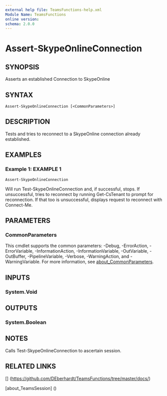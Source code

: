 ```yaml
---
external help file: TeamsFunctions-help.xml
Module Name: TeamsFunctions
online version:
schema: 2.0.0
---
```


# Assert-SkypeOnlineConnection

## SYNOPSIS

Asserts an established Connection to SkypeOnline

## SYNTAX

```
Assert-SkypeOnlineConnection [<CommonParameters>]
```

## DESCRIPTION

Tests and tries to reconnect to a SkypeOnline connection already established.

## EXAMPLES

### Example 1: EXAMPLE 1

```
Assert-SkypeOnlineConnection
```

Will run Test-SkypeOnlineConnection and, if successful, stops.
If unsuccessful, tries to reconnect by running Get-CsTenant to prompt for reconnection.
If that too is unsuccessful, displays request to reconnect with Connect-Me.

## PARAMETERS

### CommonParameters
This cmdlet supports the common parameters: -Debug, -ErrorAction, -ErrorVariable, -InformationAction, -InformationVariable, -OutVariable, -OutBuffer, -PipelineVariable, -Verbose, -WarningAction, and -WarningVariable. For more information, see [about_CommonParameters](http://go.microsoft.com/fwlink/?LinkID=113216).

## INPUTS

### System.Void
## OUTPUTS

### System.Boolean
## NOTES

Calls Test-SkypeOnlineConnection to ascertain session.

## RELATED LINKS

[] (https://github.com/DEberhardt/TeamsFunctions/tree/master/docs/)

[about_TeamsSession] ()

